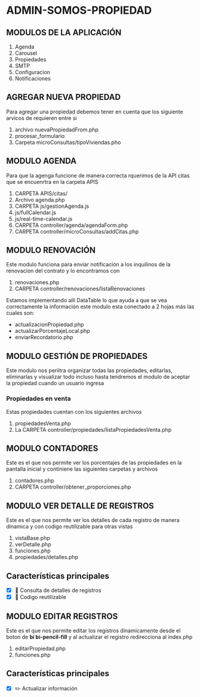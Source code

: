 # ADMIN-SOMOS-PROPIEDAD
## MODULOS DE LA APLICACIÓN
1) Agenda
2) Carousel
3) Propiedades
4) SMTP
5) Configuracion
6) Notificaciones

## AGREGAR NUEVA PROPIEDAD
Para agregar una propiedad debemos tener en cuenta 
que los siguiente arvicos de requieren entre si
1) archivo nuevaPropiedadFrom.php
2) procesar_formulario
3) Carpeta microConsultas/tipoViviendas.pho

## MODULO AGENDA
Para que la agenga funcione de manera correcta rquerimos de
la API citas que se encuenrtra en la carpeta APIS

1) CARPETA APIS/citas/
2) Archivo agenda.php
3) CARPETA js/gestionAgenda.js
4) js/fullCalendar.js
5) js/real-time-calendar.js
6) CARPETA controller/agenda/agendaForm.php
7) CARPETA controller/microConsultas/addCitas.php

## MODULO RENOVACIÓN
Este modulo funciona para enviar notificación a los inquilinos de la 
renovacion del contrato y lo encontramos con

1) renovaciones.php
2) CARPETA controller/renovaciones/listaRenovaciones

Estamos implementando allí DataTable lo que ayuda a que se vea correctamente la 
información este modulo esta conectado a 2 hojas más las cuales son:
- actualizacionPropiedad.php
- actualizarPorcentajeLocal.php
- enviarRecordatorio.php

## MODULO GESTIÓN DE PROPIEDADES
Este modulo nos periitra organizar todas las propiedades, editarlas, eliminarlas y visualizar todo
incluso hasta tendremos el modulo de aceptar la propiedad cuando un usuario ingresa
### Propiedades en venta
Estas propiedades cuentan con los siguientes archivos
1) propiedadesVenta.php 
2) La CARPETA controller/propiedades/listaPropiedadesVenta.php

## MODULO CONTADORES
Este es el que nos permite ver los porcentajes de las propiedades en la pantalla inicial
y continiene las siguientes carpetas y archivos

1) contadores.php
2) CARPETA controller/obtener_proporciones.php

## MODULO VER DETALLE DE REGISTROS
Este es el que nos permite ver los detalles de cada registro de manera dinamica y con codigo reutilizable para otras vistas

1) vistaBase.php
2) verDetalle.php
3) funciones.php
4) propiedades/detalles.php

## Características principales

- [x] 🔎 Consulta de detalles de registros
- [x] 👮 Codigo reutilizable

## MODULO EDITAR REGISTROS
Este es el que nos permite editar los registros dinamicamente desde el boton de **bi bi-pencil-fill** y al actualizar el registro redirecciona al index.php

1) editarPropiedad.php
2) funciones.php

## Características principales

- [x]  ✏️ Actualizar información



